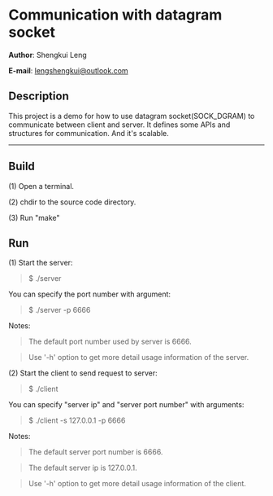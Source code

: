  Communication with datagram socket
====================================
**Author**: Shengkui Leng

**E-mail**: lengshengkui@outlook.com


Description
-----------
This project is a demo for how to use datagram socket(SOCK_DGRAM) to communicate
between client and server. It defines some APIs and structures for communication.
And it's scalable.

* * *

Build
-----------
(1) Open a terminal.

(2) chdir to the source code directory.

(3) Run "make"


Run
-----------
(1) Start the server:

>    $ ./server

You can specify the port number with argument:

>    $ ./server -p 6666

Notes:
>    The default port number used by server is 6666.

>    Use '-h' option to get more detail usage information of the server.

(2) Start the client to send request to server:

>    $ ./client

You can specify "server ip" and "server port number" with arguments:

>    $ ./client -s 127.0.0.1 -p 6666

Notes:
>    The default server port number is 6666.

>    The default server ip is 127.0.0.1.

>    Use '-h' option to get more detail usage information of the client.

